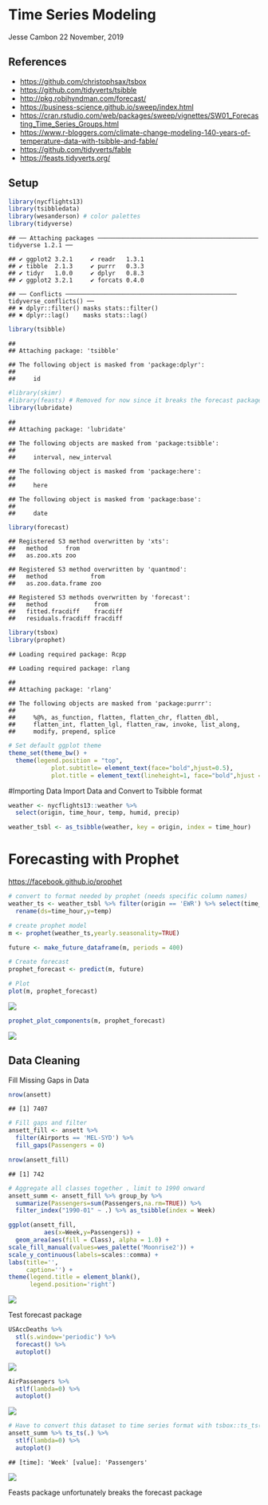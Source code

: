 Time Series Modeling
================
Jesse Cambon
22 November, 2019

## References

  - <https://github.com/christophsax/tsbox>
  - <https://github.com/tidyverts/tsibble>
  - <http://pkg.robjhyndman.com/forecast/>
  - <https://business-science.github.io/sweep/index.html>
  - <https://cran.rstudio.com/web/packages/sweep/vignettes/SW01_Forecasting_Time_Series_Groups.html>
  - <https://www.r-bloggers.com/climate-change-modeling-140-years-of-temperature-data-with-tsibble-and-fable/>
  - <https://github.com/tidyverts/fable>
  - <https://feasts.tidyverts.org/>

## Setup

``` r
library(nycflights13) 
library(tsibbledata)
library(wesanderson) # color palettes
library(tidyverse)
```

    ## ── Attaching packages ───────────────────────────────────────────── tidyverse 1.2.1 ──

    ## ✔ ggplot2 3.2.1     ✔ readr   1.3.1
    ## ✔ tibble  2.1.3     ✔ purrr   0.3.3
    ## ✔ tidyr   1.0.0     ✔ dplyr   0.8.3
    ## ✔ ggplot2 3.2.1     ✔ forcats 0.4.0

    ## ── Conflicts ──────────────────────────────────────────────── tidyverse_conflicts() ──
    ## ✖ dplyr::filter() masks stats::filter()
    ## ✖ dplyr::lag()    masks stats::lag()

``` r
library(tsibble)
```

    ## 
    ## Attaching package: 'tsibble'

    ## The following object is masked from 'package:dplyr':
    ## 
    ##     id

``` r
#library(skimr)
#library(feasts) # Removed for now since it breaks the forecast package
library(lubridate)
```

    ## 
    ## Attaching package: 'lubridate'

    ## The following objects are masked from 'package:tsibble':
    ## 
    ##     interval, new_interval

    ## The following object is masked from 'package:here':
    ## 
    ##     here

    ## The following object is masked from 'package:base':
    ## 
    ##     date

``` r
library(forecast)
```

    ## Registered S3 method overwritten by 'xts':
    ##   method     from
    ##   as.zoo.xts zoo

    ## Registered S3 method overwritten by 'quantmod':
    ##   method            from
    ##   as.zoo.data.frame zoo

    ## Registered S3 methods overwritten by 'forecast':
    ##   method             from    
    ##   fitted.fracdiff    fracdiff
    ##   residuals.fracdiff fracdiff

``` r
library(tsbox)
library(prophet)
```

    ## Loading required package: Rcpp

    ## Loading required package: rlang

    ## 
    ## Attaching package: 'rlang'

    ## The following objects are masked from 'package:purrr':
    ## 
    ##     %@%, as_function, flatten, flatten_chr, flatten_dbl,
    ##     flatten_int, flatten_lgl, flatten_raw, invoke, list_along,
    ##     modify, prepend, splice

``` r
# Set default ggplot theme
theme_set(theme_bw() +
  theme(legend.position = "top",
            plot.subtitle= element_text(face="bold",hjust=0.5),
            plot.title = element_text(lineheight=1, face="bold",hjust = 0.5)))
```

\#Importing Data Import Data and Convert to Tsibble format

``` r
weather <- nycflights13::weather %>% 
  select(origin, time_hour, temp, humid, precip)

weather_tsbl <- as_tsibble(weather, key = origin, index = time_hour)
```

# Forecasting with Prophet

<https://facebook.github.io/prophet>

``` r
# convert to format needed by prophet (needs specific column names)
weather_ts <- weather_tsbl %>% filter(origin == 'EWR') %>% select(time_hour,temp) %>% 
  rename(ds=time_hour,y=temp)

# create prophet model
m <- prophet(weather_ts,yearly.seasonality=TRUE)

future <- make_future_dataframe(m, periods = 400)

# Create forecast
prophet_forecast <- predict(m, future)

# Plot
plot(m, prophet_forecast)
```

![](/Users/jessecambon/Documents/Data-Science-Codex/rmd_images/Time_Series_Modeling/unnamed-chunk-2-1.png)<!-- -->

``` r
prophet_plot_components(m, prophet_forecast)
```

![](/Users/jessecambon/Documents/Data-Science-Codex/rmd_images/Time_Series_Modeling/unnamed-chunk-2-2.png)<!-- -->

## Data Cleaning

Fill Missing Gaps in Data

``` r
nrow(ansett)
```

    ## [1] 7407

``` r
# Fill gaps and filter
ansett_fill <- ansett %>%
  filter(Airports == 'MEL-SYD') %>%
  fill_gaps(Passengers = 0)

nrow(ansett_fill)
```

    ## [1] 742

``` r
# Aggregate all classes together , limit to 1990 onward
ansett_summ <- ansett_fill %>% group_by %>%
  summarize(Passengers=sum(Passengers,na.rm=TRUE)) %>%
  filter_index("1990-01" ~ .) %>% as_tsibble(index = Week)
```

``` r
ggplot(ansett_fill,
          aes(x=Week,y=Passengers)) +
  geom_area(aes(fill = Class), alpha = 1.0) +
scale_fill_manual(values=wes_palette('Moonrise2')) +
scale_y_continuous(labels=scales::comma) +
labs(title='',
     caption='') +
theme(legend.title = element_blank(),
      legend.position='right') 
```

![](/Users/jessecambon/Documents/Data-Science-Codex/rmd_images/Time_Series_Modeling/unnamed-chunk-4-1.png)<!-- -->

Test forecast package

``` r
USAccDeaths %>% 
  stl(s.window='periodic') %>%
  forecast() %>%
  autoplot()
```

![](/Users/jessecambon/Documents/Data-Science-Codex/rmd_images/Time_Series_Modeling/unnamed-chunk-5-1.png)<!-- -->

``` r
AirPassengers %>%
  stlf(lambda=0) %>%
  autoplot()
```

![](/Users/jessecambon/Documents/Data-Science-Codex/rmd_images/Time_Series_Modeling/unnamed-chunk-5-2.png)<!-- -->

``` r
# Have to convert this dataset to time series format with tsbox::ts_ts()
ansett_summ %>% ts_ts(.) %>%
  stlf(lambda=0) %>%
  autoplot()
```

    ## [time]: 'Week' [value]: 'Passengers'

![](/Users/jessecambon/Documents/Data-Science-Codex/rmd_images/Time_Series_Modeling/unnamed-chunk-5-3.png)<!-- -->

Feasts package unfortunately breaks the forecast package
